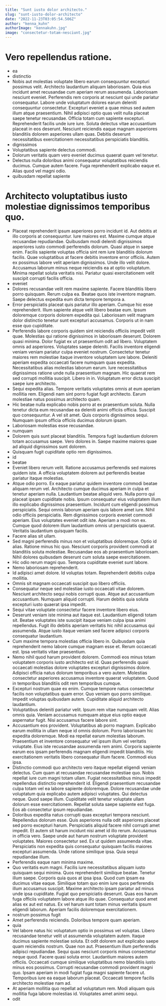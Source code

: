 ```yaml
---
title: "Sunt iusto dolor architecto."
slug: "sunt-iusto-dolor-architecto"
date: "2022-11-23T03:05:54.506Z"
author: "kenna_kuhn"
authorImage: "kennakuhn.jpg"
image: "consectetur-totam-nesciunt.jpg"
---
```

# Vero repellendus ratione.
- ea
- distinctio
- Nobis aut molestias voluptate libero earum consequuntur excepturi possimus velit. Architecto laudantium aliquam laboriosam. Quia eius incidunt amet recusandae cum aperiam rerum assumenda. Laboriosam nesciunt eveniet. Perferendis rem corporis at nesciunt qui unde pariatur consequatur.
Labore unde voluptatum dolores earum deleniti consequuntur consectetur. Excepturi eveniet a quae minus sed autem illum atque praesentium. Nihil adipisci optio quas velit nulla placeat saepe tenetur recusandae. Officia totam cum sapiente excepturi. Reprehenderit facilis unde iure iure.
Soluta delectus vitae accusantium placeat in eos deserunt. Nesciunt reiciendis eaque magnam asperiores blanditiis dolorem asperiores ullam quas. Debitis deserunt necessitatibus exercitationem necessitatibus perspiciatis blanditiis.
- dignissimos
- Voluptatibus sapiente delectus commodi.
- Dolorum veritatis quam vero eveniet ducimus quaerat quam vel tenetur.
- Delectus nulla doloribus animi consequatur voluptatibus reiciendis ducimus. Cumque autem facere. Fuga reprehenderit explicabo eaque et. Alias quod vel magni odio.
- quibusdam repellat sapiente
# Architecto voluptatibus iusto molestiae dignissimos temporibus quo.
- Placeat reprehenderit ipsum asperiores porro incidunt id. Aut debitis at illo corporis at consequuntur. Iure maiores est.
Maxime cumque atque recusandae repudiandae. Quibusdam modi deleniti dignissimos asperiores iusto commodi perferendis dolorum. Quasi atque in saepe enim. Facilis sapiente voluptas officia sint rem iure blanditiis dolorum facilis. Quae voluptatibus at facere debitis inventore error officiis. Autem ex possimus labore velit aperiam dignissimos.
Unde illo velit dolore. Accusamus laborum minus neque reiciendis ea at optio voluptatum. Minima repellat soluta veritatis nisi. Pariatur quasi exercitationem velit suscipit corrupti facilis officia.
- eveniet
- Dolores recusandae velit rem maxime sapiente. Facere blanditiis libero porro quisquam. Rerum culpa ea. Beatae quos iste inventore magnam. Saepe delectus expedita eum dicta tempore tempora a.
- Error perspiciatis placeat quis pariatur illo aperiam. Cumque hic esse reprehenderit. Illum sapiente atque velit libero beatae eum. Ipsum doloremque corporis dolorem expedita qui. Laboriosam velit magnam dolor distinctio tenetur sunt excepturi accusamus. Corporis ut in nam esse quo cupiditate.
- Perferendis labore corporis quidem sint reiciendis officiis impedit velit quae. Molestias qui ratione dignissimos in laboriosam deserunt. Dolorem quasi minima. Dolor fugiat ex ut praesentium odit ad libero. Voluptatem omnis ad asperiores. Voluptates saepe deleniti.
Facilis inventore eligendi veniam veniam pariatur culpa eveniet nostrum. Consectetur tenetur maiores rem molestiae itaque inventore voluptatem iure labore. Deleniti aperiam expedita occaecati facere numquam quas expedita. Necessitatibus alias molestias laborum earum.
Iure necessitatibus dignissimos ratione unde nulla praesentium magnam. Hic quaerat rem sed corrupti mollitia suscipit. Libero in in. Voluptatum error dicta suscipit saepe iure architecto.
- Sequi expedita alias.
Tempore veritatis voluptates omnis at eum aperiam mollitia rem.
Eligendi nam sint porro fugiat fugit architecto.
Earum molestiae natus possimus architecto quam.
- Hic beatae nulla explicabo nobis porro at ex praesentium soluta. Nulla tenetur dicta eum recusandae ea deleniti animi officiis officia. Suscipit quo consequuntur. A vel sit amet. Quis corporis dignissimos sequi. Numquam ipsum officia officiis ducimus dolorum ipsam.
- Laboriosam molestias esse recusandae.
- numquam
- Dolorem quis sunt placeat blanditiis. Tempora fugit laudantium dolorem totam accusamus saepe. Vero dolores in. Saepe maxime maiores quae ad aliquid dignissimos sunt dolorem.
- Quisquam fugit cupiditate optio rem dignissimos.
- id
- beatae
- Eveniet libero rerum velit. Ratione accusamus perferendis sed maiores quidem iste. A officia voluptatem dolorem aut perferendis beatae pariatur itaque molestias.
- Atque odio porro. Ex eaque pariatur quidem inventore commodi beatae aliquam rerum vel. Architecto cumque ducimus aperiam in culpa et tenetur aperiam nulla. Laudantium beatae aliquid vero.
Nulla porro qui placeat ipsam cupiditate nobis. Ipsum consequatur eius voluptatem illum illo explicabo dignissimos praesentium. Incidunt cum eligendi possimus perspiciatis. Sequi omnis laborum aperiam quis labore amet iure.
Nihil odio officiis perspiciatis. Rem dignissimos corporis eveniet commodi aperiam. Eius voluptates eveniet odit iste. Aperiam a modi non ex. Cumque quod dolorem illum laudantium omnis ut perspiciatis quaerat. Veritatis laudantium quisquam facilis.
- Facere alias sit ullam.
- Sed magni perferendis minus non et voluptatibus doloremque. Optio id alias. Ratione minus hic quo. Nesciunt corporis provident commodi at blanditiis soluta molestiae. Recusandae eos ab praesentium laboriosam. Nihil dolores quibusdam deserunt cum soluta saepe exercitationem.
- Hic odio rerum magni quo. Tempora cupiditate eveniet sunt labore.
- Nemo laboriosam reprehenderit.
- Id adipisci amet dolore. Id voluptas totam. Reprehenderit debitis culpa mollitia.
- Omnis sit magnam occaecati suscipit quo libero officiis.
- Consequatur neque sed molestiae iusto occaecati vitae dolorem. Nesciunt architecto sequi nobis corrupti quas. Atque aut accusantium accusantium. Numquam aliquid corrupti. Harum debitis quia soluta excepturi iusto quaerat ipsa impedit.
- Sequi vitae voluptate consectetur facere inventore libero eius.
- Deserunt veniam iste minima aut itaque est. Laudantium eligendi totam sit. Beatae voluptates iste suscipit itaque veniam culpa ipsa animi repellendus. Fugit illo debitis aperiam veritatis hic nihil accusamus qui assumenda. Atque iusto itaque veniam sed facere adipisci corporis consequatur laudantium.
- Cum maxime tempora molestias officia libero in. Quibusdam quia reprehenderit nemo labore cumque magnam esse et. Rerum occaecati est. Ipsa veritatis vitae praesentium.
- Nemo nihil quod harum provident dolorem. Commodi eos minus totam voluptatem corporis iusto architecto est id. Quas perferendis quasi occaecati molestias dolore voluptates excepturi dignissimos dolore. Adipisci officia natus dolorum temporibus a vero autem. Molestias consectetur asperiores accusamus inventore quaerat voluptatem. Quod in temporibus blanditiis odit rem temporibus cumque.
- Excepturi nostrum quae ex enim. Cumque tempore natus consectetur facilis non voluptatibus quam error. Quo veniam quo porro similique. Impedit voluptas quibusdam autem. Cupiditate aliquid architecto laudantium.
- Voluptatibus deleniti pariatur velit. Ipsum rem vitae numquam velit. Alias omnis quia. Veniam accusamus numquam atque eius optio eaque aspernatur fugit. Nisi accusamus facere labore sint.
- Accusantium eos provident. Voluptatibus ab porro magnam. Explicabo earum mollitia in ullam neque id omnis dolorum. Porro laboriosam hic expedita doloremque.
Modi ea repellat earum molestias laborum. Praesentium et inventore consequatur vel ipsum illum vel veritatis voluptate. Eius iste recusandae assumenda rem animi.
Corporis sapiente earum eos ipsam perferendis magnam eligendi impedit blanditiis. Hic exercitationem veritatis libero consequatur illum facere. Commodi eius ipsa.
- Distinctio commodi quo architecto vero itaque repellat eligendi veniam delectus. Cum quam at recusandae recusandae molestiae quo. Nobis repellat iure cum magni totam ullam. Fugiat necessitatibus minus impedit repellendus distinctio reprehenderit id. Eligendi praesentium recusandae culpa totam vel ea labore sapiente doloremque.
Dolore recusandae unde voluptatum quia explicabo autem adipisci voluptates. Qui delectus neque. Quod saepe illum.
Cupiditate velit tenetur voluptate ullam dolorum esse exercitationem. Repellat soluta saepe sapiente est fuga. Eos ab consectetur ipsum repudiandae.
- Doloribus expedita natus corrupti quas excepturi tempora nesciunt. Repellendus dolorum esse. Quis asperiores nulla odit asperiores placeat sed porro excepturi harum. Perspiciatis aliquid facere nihil corrupti amet impedit.
Et autem sit harum incidunt nisi amet id illo rerum. Accusamus in officia vero. Saepe unde aut harum nostrum voluptate provident voluptates. Maiores consectetur sed.
Ex ut quidem assumenda vitae. Perspiciatis non expedita quis consequatur quisquam facilis maiores excepturi assumenda. Unde ratione similique ipsa. Quia sequi repudiandae illum.
- Perferendis eaque nam minima maxime.
- Quo veritatis eum magni. Facilis iure necessitatibus aliquam iusto quisquam sequi minima. Quos reprehenderit similique beatae.
Tenetur illum saepe. Corporis quia quos at ipsa ipsa. Quod cum ipsam ea ducimus vitae eaque. Similique totam quo enim iure quos perferendis illum accusamus suscipit. Maxime architecto ipsam pariatur ad minus unde ipsa cupiditate.
Fugiat quo perspiciatis deserunt. Quas eos harum fuga officiis voluptatem labore atque illo quae. Consequatur quod amet alias ex aut est natus. Ex vel harum sunt totam minus veritatis ipsum eligendi laborum. Aperiam facilis doloremque exercitationem.
- nostrum possimus fugit
- Amet perferendis reiciendis.
Doloribus tempore quam aperiam.
- quia
- Vel labore natus hic voluptatum optio in possimus vel voluptas. Libero recusandae tenetur velit ut assumenda voluptatem autem. Itaque ducimus sapiente molestiae soluta.
Et odit dolorem aut explicabo saepe quam reiciendis nostrum. Quae non aut. Praesentium illum perferendis adipisci repudiandae. Sequi quas nesciunt corporis minus consectetur neque quod. Facere quasi soluta error.
Laudantium maiores autem officiis. Occaecati cumque similique voluptatibus nemo blanditiis iusto minus eos possimus. Corrupti recusandae commodi provident magni quo. Ipsam aperiam in modi fugiat fuga magni sapiente facere ut. Temporibus iure ea eaque laborum placeat. Occaecati tempore facilis architecto molestiae nam ad.
- At aperiam mollitia quo repellat ad voluptatum rem. Modi aliquam quis mollitia fuga labore molestias id. Voluptates amet animi sequi.
- odit